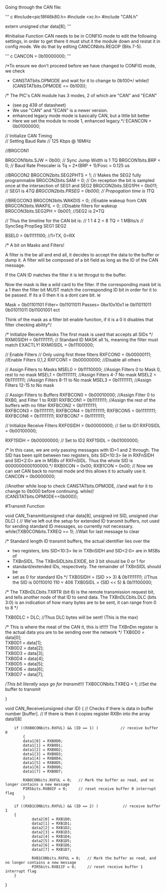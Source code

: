 Going through the CAN file:

''' c
#include<pic18f46k80.h>
#include <xc.h>
#include "CAN.h"

extern unsigned char data[8];
'''

#Initialise Function
CAN needs to be in CONFIG mode to edit the following settings, in order to get there it must shut it the module down and restat it in config mode. We do that by editing CANCONbits.REQOP (Bits 7-5).

''' c
CANCON = 0b10000000;
'''

/*To ensure we don't proceed before we have changed to CONFIG mode, we check
* CANSTATbits.OPMODE and wait for it to change to 0b100*/
while(!(CANSTATbits.OPMODE == 0b100));

/* The PIC's CAN module has 3 modes, 2 of which are "CAN" and "ECAN"
* (see pg 439 of datasheet)
* We use "CAN" and "ECAN" is a newer version.
* enhanced legacy mode mode is basically CAN, but a little bit better
* Here we set the module to mode 1, enhanced legacy.*/
ECANCON = 0b01000000;

// Initialize CAN Timing  
//  Setting Baud Rate
//  125 Kbps @ 16MHz 

//BRGCON1

BRGCON1bits.SJW = 0b00; // Sync Jump Width is 1 TQ
BRGCON1bits.BRP = 0; // Baud Rate Prescaler is Tq = 2*(BRP + 1)/Fosc = 0.125 us


//BRGCON2
BRGCON2bits.SEG2PHTS = 1; // Makes the SEG2 fully programmable
BRGCON2bits.SAM = 0; // On reception the bit is sampled once at the intersection of SEG1 and SEG2
BRGCON2bits.SEG1PH = 0b011; // SEG1 is 4*TQ
BRGCON2bits.PRSEG = 0b000; // Propogation time is 1*TQ

//BREGCON3
BRGCON3bits.WAKDIS = 0; //Enable wakeup from CAN
BRGCON3bits.WAKFIL = 0; //Disable filters for wakeup
BRGCON3bits.SEG2PH = 0b001; //SEG2 is 2*TQ

// Thus the timeline for the CAN bit is:
//  1           1   4       2   = 8 TQ = 1 MBits/s
// SyncSeg  PropSeg SEG1    SEG2

BSEL0 = 0b11111100;                   //1=TX, 0=RX

/* A bit on Masks and Filters!
	
A filter is the be all and end all, it decides to accept the data to the buffer or 
dump it. A filter will be composed of a bit field as long as the ID of the CAN message.

If the CAN ID matches the filter it is let throgut to the buffer. 

Now the mask is like a wild	card to the filter. If the corresponding mask bit is a 
1 then the filter bit MUST match the corresponding ID bit in order for it
to be passed. If its a 0 then it is a dont care bit. ie

Mask = 	0b01101101
Filter=	0b11011011
Passes=	0bx10x10x1 
ie	0b11011011
	0b01011011
	0b11001001 ect

Think of the mask as a filter bit enable function,  if it is a 0 it disables that filter
checking ability*/

/* Initialize Receive Masks
The first mask is used that accepts all SIDs */
RXM0SIDH = 0b11111111; // Standard ID MASK all 1s, meaning the filter must match EXACTLY!
RXM0SIDL = 0b11100000;

// Enable Filters
// Only using first three filters
RXFCON0 = 0b00000111;          //Enable Filters 0,1,2
RXFCON1 = 0b00000000;          //Disable all others

// Assign Filters to Masks
MSEL0 = 0b11110000;                  //Assign Filters 0 to Mask 0, rest to no mask
MSEL1 = 0b11111111;                  //Assign Filters 4-7 No mask
MSEL2 = 0b11111111;                  //Assign Filters 8-11 to No mask
MSEL3 = 0b11111111;                  //Assign Filters 12-15 to No mask

// Assign Filters to Buffers
RXFBCON0 = 0b00010000;               //Assign Filter 0 to RXB0, and Filter 1 to RXB1
RXFBCON1 = 0b11111111;                     //Assign the rest of the buffers with no filter
RXFBCON2 = 0b11111111;                     
RXFBCON3 = 0b11111111;
RXFBCON4 = 0b11111111;
RXFBCON5 = 0b11111111;
RXFBCON6 = 0b11111111;
RXFBCON7 = 0b11111111;

// Initialize Receive Filters
RXF0SIDH = 0b00000000; // Set to ID1
RXF0SIDL = 0b00100000;

RXF1SIDH = 0b00000000; // Set to ID2
RXF1SIDL = 0b01000000;

/* In this case, we are only passing messages with ID=1 and 2 through.
The SID has been split between  two registers,
bits SID<10:3> lie in RXFnSIDH and SID<2:0> are in MSBs of RXFnSIDL.
Thus the whole SID  is 0000000000100000.*/
RXB0CON = 0x00;
RXB1CON = 0x00;
// Now we can set CAN back to normal mode and this allows it to actually use it.
CANCON = 0b0000000;

//Another while loop to check CANSTATbits.OPMODE,
//and wait for it to change to 0b000 before continuing.
while(!(CANSTATbits.OPMODE==0b000));

#Transmit Function

void CAN_Transmit(unsigned char data[8], unsigned int SID, unsigned char DLC)
{
   // We've left out the setup for extended ID transmit buffers, not used for sending standard ID messages, so currently not necessary.
    while(TXB0CONbits.TXREQ == 1); //Wait for last message to clear
    
/* Standard length ID transmit buffers, the actual identifier lies over the
* two registers, bits SID<10:3> lie in TXBnSIDH and SID<2:0> are in MSBs of
* TXBnSIDL. The TXBnSIDLbits.EXIDE, bit 3 bit should be 0 or 1 for 
* standard/extended IDs, respectively. The remainder of TXBnSIDL should be
* set as 0 for standard IDs */
TXB0SIDH = (SID >> 3) & 0b11111111;                           //Thus the SID is 00110010 110 = 406
TXB0SIDL = (SID << 5) & 0b11100000;
 
/*   The TXBnDLCbits.TXRTR (bit 6) is the remote transmission request bit, and
      tells another node of that ID to send data. 
      The TXBnDLCbits.DLC (bits 3:0) is an indication of how many bytes are to be sent, it can range from 0 to 8   */

TXB0DLC = DLC;                            //Thus DLC bytes will be sent! (This is the max)
 
/*  This is where the meat of the CAN it, this is it!!!!!
The TXBnDm register is the actual data you are to be sending over the
network  */
TXB0D0 = data[0];            
TXB0D1 = data[1];                  
TXB0D2 = data[2];                  
TXB0D3 = data[3];                 
TXB0D4 = data[4];                
TXB0D5 = data[5];       
TXB0D6 = data[6];       
TXB0D7 = data[7];       

/*This bit literally says go for transmit!!*/
TXB0CONbits.TXREQ = 1;                     //Set the buffer to transmit
 
}

void CAN_Receive(unsigned char ID)
{
    // Checks if there is data in buffer number [buffer].
    // If there is then it copies register RXBn into the array data1[8]
    
    
        if ((RXB0CONbits.RXFUL) && (ID == 1) )          // receive buffer 0
            {
            data1[0] = RXB0D0;
            data1[1] = RXB0D1;
            data1[2] = RXB0D2;
            data1[3] = RXB0D3;
            data1[4] = RXB0D4;
            data1[5] = RXB0D5;
            data1[6] = RXB0D6;
            data1[7] = RXB0D7;

            RXB0CONbits.RXFUL = 0;   // Mark the buffer as read, and no longer contains a new message
            PIR5bits.RXB0IF = 0;     // reset receive buffer 0 interrupt flag
            }

        if ((RXB1CONbits.RXFUL) && (ID == 2) )           // receive buffer 1
        {                   
                data2[0] = RXB1D0;
                data2[1] = RXB1D1;
                data2[2] = RXB1D2;
                data2[3] = RXB1D3;
                data2[4] = RXB1D4;
                data2[5] = RXB1D5;
                data2[6] = RXB1D6;
                data2[7] = RXB1D7;

                RXB1CONbits.RXFUL = 0;   // Mark the buffer as read, and no longer contains a new message
                PIR5bits.RXB1IF = 0;     // reset receive buffer 1 interrupt flag
        }

  
}
